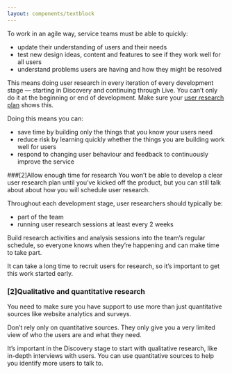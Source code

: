 ```yaml
---
layout: components/textblock
---
```


To work in an agile way, service teams must be able to quickly:
- update their understanding of users and their needs
- test new design ideas, content and features to see if they work well for all users
- understand problems users are having and how they might be resolved

This means doing user research in every iteration of every development stage — starting in Discovery and continuing through Live. You can’t only do it at the beginning or end of development. Make sure your [user research plan](/user-research/planning-user-research/) shows this.

Doing this means you can:
- save time by building only the things that you know your users need
- reduce risk by learning quickly whether the things you are building work well for users
- respond to changing user behaviour and feedback to continuously improve the service

###[2]Allow enough time for research
You won’t be able to develop a clear user research plan until you’ve kicked off the product, but you can still talk about about how you will schedule user research.

Throughout each development stage, user researchers should typically be:
- part of the team 
- running user research sessions at least every 2 weeks

Build research activities and analysis sessions into the team’s regular schedule, so everyone knows when they’re happening and can make time to take part.

It can take a long time to recruit users for research, so it’s important to get this work started early.

### [2]Qualitative and quantitative research

You need to make sure you have support to use more than just quantitative sources like website analytics and surveys.

Don’t rely only on quantitative sources. They only give you a very limited view of who the users are and what they need.

It’s important in the Discovery stage to start with qualitative research, like in-depth interviews with users. You can use quantitative sources to help you identify more users to talk to.


